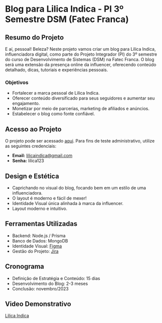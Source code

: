 # Blog para Lilica Indica - PI 3º Semestre DSM (Fatec Franca)

## Resumo do Projeto

E aí, pessoal! Beleza? Neste projeto vamos criar um blog para Lilica Indica, influenciadora digital, como parte do Projeto Integrador (PI) do 3º semestre do curso de Desenvolvimento de Sistemas (DSM) na Fatec Franca. O blog será uma extensão da presença online da influencer, oferecendo conteúdo detalhado, dicas, tutoriais e experiências pessoais.

### Objetivos

- Fortalecer a marca pessoal de Lilica Indica.
- Oferecer conteúdo diversificado para seus seguidores e aumentar seu engajamento.
- Monetizar por meio de parcerias, marketing de afiliados e anúncios.
- Estabelecer o blog como fonte confiável.

## Acesso ao Projeto

O projeto pode ser acessado [aqui](https://lnsjcf-3000.csb.app/). Para fins de teste administrativo, utilize as seguintes credenciais:

- **Email:** lilicaindica@gmail.com
- **Senha:** lilica123

## Design e Estética

- Caprichando no visual do blog, focando bem em um estilo de uma influenciadora.
- O layout é moderno e fácil de mexer!
- Identidade Visual única alinhada à marca da influencer.
- Layout moderno e intuitivo.

## Ferramentas Utilizadas

- Backend: Node.js / Prisma
- Banco de Dados: MongoDB
- Identidade Visual: [Figma](https://www.figma.com/proto/AJMeWLppkQyGSAVUHf4PIC/Lilica-Indica?page-id=0%3A1&type=design&node-id=14-1645&viewport=1774%2C426%2C0.5&t=rwPnqel6Qv4yOTzN-1&scaling=min-zoom&starting-point-node-id=14%3A1622&classId=4f7dbb19-4dfd-4431-87c0-cc36577553d5&assignmentId=0922f004-c5f9-43be-b8d4-3bbd9d02d9dd&submissionId=76924fb9-5d67-de84-f832-cb56957c1956)
- Gestão do Projeto: [Jira](https://brunarodrigues.atlassian.net/jira/software/projects/LI/boards/4/backlog)

## Cronograma

- Definição de Estratégia e Conteúdo: 15 dias
- Desenvolvimento do Blog: 2-3 meses
- Conclusão: novembro/2023

## Video Demonstrativo
  [Lilica Indica](https://www.youtube.com/watch?v=b1f3gPkglUc)
